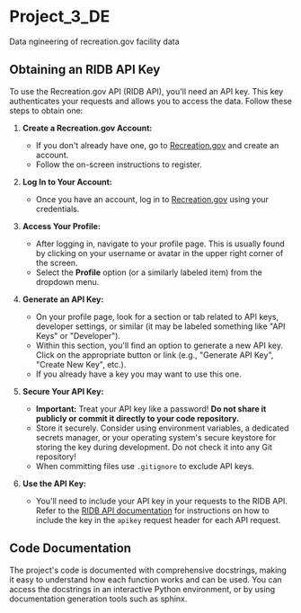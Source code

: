 # Project_3_DE
Data ngineering of recreation.gov facility data

## Obtaining an RIDB API Key

To use the Recreation.gov API (RIDB API), you'll need an API key. This key authenticates your requests and allows you to access the data. Follow these steps to obtain one:

1. **Create a Recreation.gov Account:**
   - If you don't already have one, go to [Recreation.gov](https://www.recreation.gov/) and create an account.
   - Follow the on-screen instructions to register.

2. **Log In to Your Account:**
   - Once you have an account, log in to [Recreation.gov](https://www.recreation.gov/) using your credentials.

3. **Access Your Profile:**
   - After logging in, navigate to your profile page. This is usually found by clicking on your username or avatar in the upper right corner of the screen.
   - Select the **Profile** option (or a similarly labeled item) from the dropdown menu.

4. **Generate an API Key:**
   - On your profile page, look for a section or tab related to API keys, developer settings, or similar (it may be labeled something like "API Keys" or "Developer").
   - Within this section, you'll find an option to generate a new API key. Click on the appropriate button or link (e.g., "Generate API Key", "Create New Key", etc.).
   - If you already have a key you may want to use this one.

5. **Secure Your API Key:**
    - **Important:** Treat your API key like a password! **Do not share it publicly or commit it directly to your code repository.**
    -  Store it securely. Consider using environment variables, a dedicated secrets manager, or your operating system's secure keystore for storing the key during development.  Do not check it into any Git repository!
    - When committing files use `.gitignore` to exclude API keys.
6. **Use the API Key:**
   - You'll need to include your API key in your requests to the RIDB API.  Refer to the [RIDB API documentation](https://ridb.recreation.gov/docs#/) for instructions on how to include the key in the `apikey` request header for each API request.

## Code Documentation

The project's code is documented with comprehensive docstrings, making it easy to understand how each function works and can be used. You can access the docstrings in an interactive Python environment, or by using documentation generation tools such as sphinx.